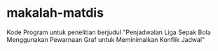 # makalah-matdis
Kode Program untuk penelitian berjudul "Penjadwalan Liga Sepak Bola Menggunakan Pewarnaan  Graf untuk Meminimalkan Konflik Jadwal"
